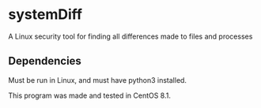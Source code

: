 # systemDiff

A Linux security tool for finding all differences made to files and processes

## Dependencies

Must be run in Linux, and must have python3 installed.

This program was made and tested in CentOS 8.1.
